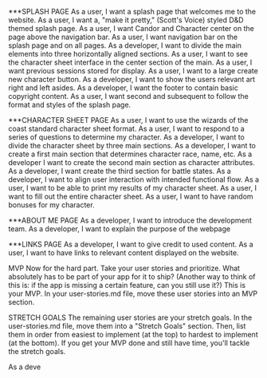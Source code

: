 ***SPLASH PAGE
As a user, I want a splash page that welcomes me to the website.
As a user, I want a, "make it pretty," (Scott's Voice) styled D&D themed splash page.
As a user, I want Candor and Character center on the page above the navigation bar.
As a user, I want navigation bar on the splash page and on all pages.
As a developer, I want to divide the main elements into three horizontally aligned sections.
As a user, I want to see the character sheet interface in the center section of the main.
As a user, I want previous sessions stored for display.
As a user, I want to a large create new character button.
As a developer, I want to show the users relevant art right and left asides.
As a developer, I want the footer to contain basic copyright content. 
As a user, I want second and subsequent to follow the format and styles of the splash page.

***CHARACTER SHEET PAGE
As a user, I want to use the wizards of the coast standard character sheet format.
As a user, I want to respond to a series of questions to determine my character.
As a developer, I want to divide the character sheet by three main sections.
As a developer, I want to create a first main section that determines character race, name, etc.
As a developer I want to create the second main section as character attributes.
As a developer, I want create the third section for battle states.
As a developer, I want to align user interaction with intended functional flow.
As a user, I want to be able to print my results of my character sheet.
As a user, I want to fill out the entire character sheet.
As a user, I want to have random bonuses for my character.

***ABOUT ME PAGE
As a developer, I want to introduce the development team. 
As a developer, I want to explain the purpose of the webpage

***LINKS PAGE
As a developer, I want to give credit to used content.
As a user, I want to  have links to relevant content displayed on the website.

MVP
Now for the hard part. Take your user stories and prioritize.
What absolutely has to be part of your app for it to ship? (Another way to think of this is: if the app is missing a certain feature, can you still use it?) This is your MVP. In your user-stories.md file, move these user stories into an MVP section.



STRETCH GOALS
The remaining user stories are your stretch goals. In the user-stories.md file, move them into a "Stretch Goals" section. Then, list them in order from easiest to implement (at the top) to hardest to implement (at the bottom). If you get your MVP done and still have time, you'll tackle the stretch goals.

As a deve




